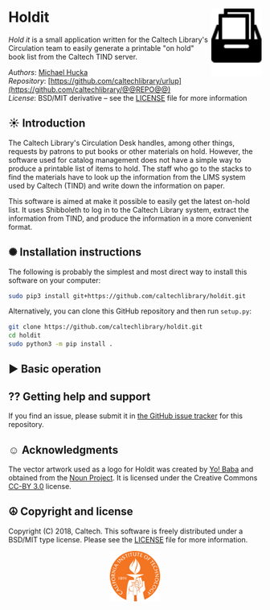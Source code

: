 Holdit<img width="100px" align="right" src=".graphics/noun_Document Hold_1022878.svg">
======

_Hold it_ is a small application written for the Caltech Library's Circulation team to easily generate a printable "on hold" book list from the Caltech TIND server.

*Authors*:      [Michael Hucka](http://github.com/mhucka)<br>
*Repository*:   [https://github.com/caltechlibrary/urlup](https://github.com/caltechlibrary/@@REPO@@)<br>
*License*:      BSD/MIT derivative &ndash; see the [LICENSE](LICENSE) file for more information

☀ Introduction
-----------------------------

The Caltech Library's Circulation Desk handles, among other things, requests by patrons to put books or other materials on hold.  However, the software used for catalog management does not have a simple way to produce a printable list of items to hold.  The staff who go to the stacks to find the materials have to look up the information from the LIMS system used by Caltech (TIND) and write down the information on paper.

This software is aimed at make it possible to easily get the latest on-hold list.  It uses Shibboleth to log in to the Caltech Library system, extract the information from TIND, and produce the information in a more convenient format.


✺ Installation instructions
---------------------------

The following is probably the simplest and most direct way to install this software on your computer:
```sh
sudo pip3 install git+https://github.com/caltechlibrary/holdit.git
```

Alternatively, you can clone this GitHub repository and then run `setup.py`:
```sh
git clone https://github.com/caltechlibrary/holdit.git
cd holdit
sudo python3 -m pip install .
```

▶︎ Basic operation
------------------



⁇ Getting help and support
--------------------------

If you find an issue, please submit it in [the GitHub issue tracker](https://github.com/caltechlibrary/holdit/issues) for this repository.


☺︎ Acknowledgments
-----------------------

The vector artwork used as a logo for Holdit was created by [Yo! Baba](https://thenounproject.com/vectormarket01/) and obtained from the [Noun Project](https://thenounproject.com/search/?q=hold&i=1022878).  It is licensed under the Creative Commons [CC-BY 3.0](https://creativecommons.org/licenses/by/3.0/) license.


☮︎ Copyright and license
---------------------

Copyright (C) 2018, Caltech.  This software is freely distributed under a BSD/MIT type license.  Please see the [LICENSE](LICENSE) file for more information.
    
<div align="center">
  <a href="https://www.caltech.edu">
    <img width="100" height="100" src=".graphics/caltech-round.svg">
  </a>
</div>
